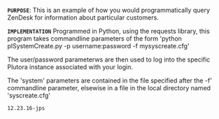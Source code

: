 **`PURPOSE`**:
This is an example of how you would programmatically query ZenDesk
for information about particular customers.

**`IMPLEMENTATION`**
Programmed in Python, using the requests library, this program
takes commandline parameters of the form 
    'python plSystemCreate.py -p username:password -f mysyscreate.cfg'

The user/password parameterws are then used to log into the specific Plutora 
instance associated with your login.

The 'system' parameters are contained in the file specified 
after the -f' commandline parameter, elsewise in a file in the local
directory named 'syscreate.cfg'

	12.23.16-jps
